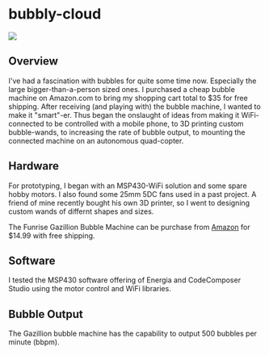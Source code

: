 bubbly-cloud
============

<img src="http://niftyhedgehog.com/bubbly-cloud/images/bubbly.jpg">

## Overview
I've had a fascination with bubbles for quite some time now. Especially the large bigger-than-a-person sized ones. I purchased a cheap bubble machine on Amazon.com to bring my shopping cart total to $35 for free shipping. After receiving (and playing with) the bubble machine, I wanted to make it "smart"-er. Thus began the onslaught of ideas from making it WiFi-connected to be controlled with a mobile phone, to 3D printing custom bubble-wands, to increasing the rate of bubble output, to mounting the connected machine on an autonomous quad-copter.


## Hardware
For prototyping, I began with an MSP430-WiFi solution and some spare hobby motors. I also found some 25mm 5DC fans used in a past project. A friend of mine recently bought his own 3D printer, so I went to designing custom wands of differnt shapes and sizes.

The Funrise Gazillion Bubble Machine can be purchase from [Amazon](http://amzn.com/B00OZECKFK) for $14.99 with free shipping.

## Software
I tested the MSP430 software offering of Energia and CodeComposer Studio using the motor control and WiFi libraries. 

## Bubble Output
The Gazillion bubble machine has the capability to output 500 bubbles per minute (bbpm).
